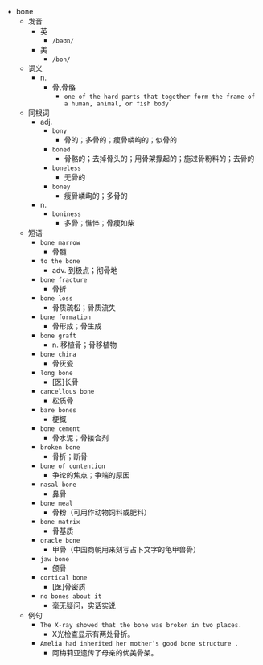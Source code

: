 - bone
  - 发音
    - 英
      - `/bəʊn/`
    - 美
      - `/bon/`
  - 词义
    - n.
      - 骨,骨骼
        - `one of the hard parts that together form the frame of a human, animal, or fish body`
  - 同根词
    - adj.
      - `bony`
        - 骨的；多骨的；瘦骨嶙峋的；似骨的
      - `boned`
        - 骨骼的；去掉骨头的；用骨架撑起的；施过骨粉料的；去骨的
      - `boneless`
        - 无骨的
      - `boney`
        - 瘦骨嶙峋的；多骨的
    - n.
      - `boniness`
        - 多骨；憔悴；骨瘦如柴
  - 短语
    - `bone marrow`
      - 骨髓 
    - `to the bone`
      - adv. 到极点；彻骨地 
    - `bone fracture`
      - 骨折 
    - `bone loss`
      - 骨质疏松；骨质流失 
    - `bone formation`
      - 骨形成；骨生成 
    - `bone graft`
      - n. 移植骨；骨移植物 
    - `bone china`
      - 骨灰瓷 
    - `long bone`
      - [医]长骨 
    - `cancellous bone`
      - 松质骨 
    - `bare bones`
      - 梗概 
    - `bone cement`
      - 骨水泥；骨接合剂 
    - `broken bone`
      - 骨折；断骨 
    - `bone of contention`
      - 争论的焦点；争端的原因 
    - `nasal bone`
      - 鼻骨 
    - `bone meal`
      - 骨粉（可用作动物饲料或肥料） 
    - `bone matrix`
      - 骨基质 
    - `oracle bone`
      - 甲骨（中国商朝用来刻写占卜文字的龟甲兽骨） 
    - `jaw bone`
      - 颌骨 
    - `cortical bone`
      - [医]骨密质 
    - `no bones about it`
      - 毫无疑问，实话实说 
  - 例句
    - `The X-ray showed that the bone was broken in two places.`
      - X光检查显示有两处骨折。
    - `Amelia had inherited her mother’s good bone structure .`
      - 阿梅莉亚遗传了母亲的优美骨架。

